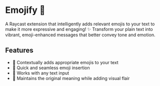 # Emojify 🎨

A Raycast extension that intelligently adds relevant emojis to your text to make it more expressive and engaging! ✨
Transform your plain text into vibrant, emoji-enhanced messages that better convey tone and emotion.

## Features

- 🎯 Contextually adds appropriate emojis to your text
- 🔄 Quick and seamless emoji insertion
- 📝 Works with any text input
- 🎨 Maintains the original meaning while adding visual flair
